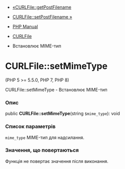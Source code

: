 - [«CURLFile::getPostFilename](curlfile.getpostfilename.md)
- [CURLFile::setPostFilename »](curlfile.setpostfilename.md)

- [PHP Manual](index.md)
- [CURLFile](class.curlfile.md)
- Встановлює MIME-тип

# CURLFile::setMimeType

(PHP 5 \>= 5.5.0, PHP 7, PHP 8)

CURLFile::setMimeType - Встановлює MIME-тип

### Опис

public **CURLFile::setMimeType**(string `$mime_type`): void

### Список параметрів

`mime_type`
MIME-тип для надсилання.

### Значення, що повертаються

Функція не повертає значення після виконання.
